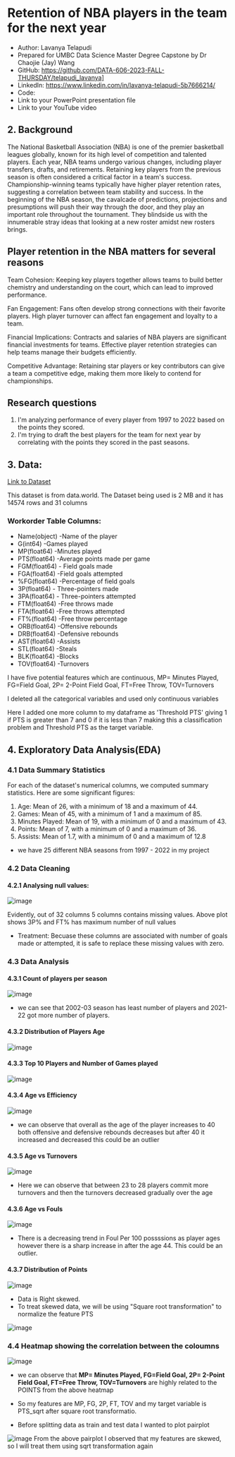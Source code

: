 # Retention of NBA players in the team for the next year 
- Author: Lavanya Telapudi
- Prepared for UMBC Data Science Master Degree Capstone by Dr Chaojie (Jay) Wang
- GitHub: https://github.com/DATA-606-2023-FALL-THURSDAY/telapudi_lavanya]
- LinkedIn: https://www.linkedin.com/in/lavanya-telapudi-5b7666214/
- Code: 
- Link to your PowerPoint presentation file
- Link to your  YouTube video 

## 2. Background

The National Basketball Association (NBA) is one of the premier basketball leagues globally, known for its high level of competition and talented players. Each year, NBA teams undergo various changes, including player transfers, drafts, and retirements. Retaining key players from the previous season is often considered a critical factor in a team's success. Championship-winning teams typically have higher player retention rates, suggesting a correlation between team stability and success. In the beginning of the NBA season, the cavalcade of predictions, projections and presumptions will push their way through the door, and they play an important role throughout the tournament. They blindside us with the innumerable stray ideas that looking at a new roster amidst new rosters brings. 


## Player retention in the NBA matters for several reasons

Team Cohesion: Keeping key players together allows teams to build better chemistry and understanding on the court, which can lead to improved performance.

Fan Engagement: Fans often develop strong connections with their favorite players. High player turnover can affect fan engagement and loyalty to a team.

Financial Implications: Contracts and salaries of NBA players are significant financial investments for teams. Effective player retention strategies can help teams manage their budgets efficiently.

Competitive Advantage: Retaining star players or key contributors can give a team a competitive edge, making them more likely to contend for championships.

## Research questions
1. I'm analyzing performance of every player from 1997 to 2022 based on the points they scored.
2. I'm trying to draft the best players for the team for next year by correlating with the points they scored in the past seasons.



## 3. Data: 
[Link to Dataset](https://data.world/etocco/nba-player-stats/workspace/file?filename=NBA_Player_Stats_2.csv)

This dataset is from data.world. The Dataset being used is 2 MB and it has 14574 rows and 31 columns

### Workorder Table Columns:
- Name(object) -Name of the player
- G(int64) -Games played
- MP(float64) -Minutes played
- PTS(float64) -Average points made per game
- FGM(float64) - Field goals made
- FGA(float64) -Field goals attempted
- %FG(float64) -Percentage of field goals
- 3P(float64) - Three-pointers made
- 3PA(float64) - Three-pointers attempted
- FTM(float64) -Free throws made
- FTA(float64) -Free throws attempted
- FT%(float64) -Free throw percentage
- ORB(float64) -Offensive rebounds
- DRB(float64) -Defensive rebounds
- AST(float64) -Assists
- STL(float64) -Steals
- BLK(float64) -Blocks
- TOV(float64) -Turnovers

I have five potential features which are continuous,
MP= Minutes Played, FG=Field Goal, 2P= 2-Point Field Goal, FT=Free Throw, TOV=Turnovers

I deleted all the categorical variables and used only continuous variables

Here I added one more column to my dataframe as 'Threshold PTS' giving 1 if PTS is greater than 7 and 0 if it is less than 7 making this a classification problem and Threshold PTS as the target variable.

## 4. Exploratory Data Analysis(EDA)
### 4.1 Data Summary Statistics
For each of the dataset's numerical columns, we computed summary statistics. 
Here are some significant figures:
1.   Age: Mean of 26, with a minimum of 18 and a maximum of 44.
2.   Games: Mean of 45, with a minimum of 1 and a maximum of 85.
3.   Minutes Played: Mean of 19, with a minimum of 0 and a maximum of 43.
4.   Points: Mean of 7, with a minimum of 0 and a maximum of 36.
5.   Assists: Mean of 1.7, with a minimum of 0 and a maximum of 12.8

* we have 25 different NBA seasons from 1997 - 2022 in my project

### 4.2 Data Cleaning
#### 4.2.1 Analysing null values: 
![image](https://github.com/DATA-606-2023-FALL-THURSDAY/telapudi_lavanya/blob/main/assets/output_17_0.png)

Evidently, out of 32 columns 5 columns contains missing values.
Above plot shows 3P% and FT% has maximum number of null values
- Treatment: Becuase these columns are associated with number of goals made or attempted, it is safe to replace these missing values with zero.

### 4.3 Data Analysis
#### 4.3.1 Count of players per season
![image](https://github.com/DATA-606-2023-FALL-THURSDAY/telapudi_lavanya/blob/main/assets/output_27_0.png)
- we can see that 2002-03 season has least number of players and 2021-22 got more number of players.

#### 4.3.2 Distribution of Players Age
![image](https://github.com/DATA-606-2023-FALL-THURSDAY/telapudi_lavanya/blob/main/assets/output_29_0.png)

#### 4.3.3 Top 10 Players and Number of Games played
![image](https://github.com/DATA-606-2023-FALL-THURSDAY/telapudi_lavanya/blob/main/assets/output_42_0.png)

#### 4.3.4 Age vs Efficiency
![image](https://github.com/DATA-606-2023-FALL-THURSDAY/telapudi_lavanya/blob/main/assets/output_47_0.png)

- we can observe that overall as the age of the player increases to 40 both offensive and defensive rebounds decreases but after 40 it increased and decreased this could be an outlier

#### 4.3.5 Age vs Turnovers
![image](https://github.com/DATA-606-2023-FALL-THURSDAY/telapudi_lavanya/blob/main/assets/output_48_0.png)

- Here we can observe that between 23 to 28 players commit more turnovers and then the turnovers decreased gradually over the age

#### 4.3.6 Age vs Fouls
![image](https://github.com/DATA-606-2023-FALL-THURSDAY/telapudi_lavanya/blob/main/assets/output_49_0.png)

- There is a decreasing trend in Foul Per 100 possssions as player ages however there is a sharp increase in after the age 44. This could be an outlier.

#### 4.3.7 Distribution of Points
![image](https://github.com/DATA-606-2023-FALL-THURSDAY/telapudi_lavanya/blob/main/assets/output_34_0.png)

- Data is Right skewed.
- To treat skewed data, we will be using "Square root transformation" to normalize the feature PTS
  
![image](https://github.com/DATA-606-2023-FALL-THURSDAY/telapudi_lavanya/blob/main/assets/output_38_0.png)


### 4.4 Heatmap showing the correlation between the coloumns
![image](https://github.com/DATA-606-2023-FALL-THURSDAY/telapudi_lavanya/blob/main/assets/output_58_0.png)

- we can observe that **MP= Minutes Played, FG=Field Goal, 2P= 2-Point Field Goal, FT=Free Throw, TOV=Turnovers** are highly related to the POINTS from the above heatmap
- So my features are MP, FG, 2P, FT, TOV and my target variable is PTS_sqrt after square root transformatio.


- Before splitting data as train and test data I wanted to plot pairplot
  
![image](https://github.com/DATA-606-2023-FALL-THURSDAY/telapudi_lavanya/blob/main/assets/output_66_1.png)
From the above pairplot I observed that my features are skewed, so I will treat them using sqrt transformation again



